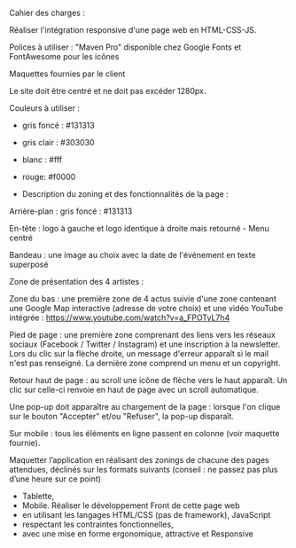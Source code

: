 Cahier des charges :

Réaliser l'intégration responsive d'une page web en HTML-CSS-JS.

Polices à utiliser : "Maven Pro" disponible chez Google Fonts et FontAwesome pour les icônes

Maquettes fournies par le client

Le site doit être centré et ne doit pas excéder 1280px.

Couleurs à utiliser :

- gris foncé : #131313
- gris clair : #303030
- blanc : #fff
- rouge: #f0000

- Description du zoning et des fonctionnalités de la page :

Arrière-plan : gris foncé : #131313

En-tête : logo à gauche et logo identique à droite mais retourné - Menu centré

Bandeau : une image au choix avec la date de l'événement en texte superposé

Zone de présentation des 4 artistes :

Zone du bas : une première zone de 4 actus suivie d'une zone contenant une Google Map interactive (adresse de votre choix) et une vidéo YouTube intégrée : https://www.youtube.com/watch?v=a_FPOTyL7h4

Pied de page : une première zone comprenant des liens vers les réseaux sociaux (Facebook / Twitter / Instagram) et une inscription à la newsletter. Lors du clic sur la flèche droite, un message d'erreur apparaît si le mail n'est pas renseigné. La dernière zone comprend un menu et un copyright.

Retour haut de page : au scroll une icône de flèche vers le haut apparaît. Un clic sur celle-ci renvoie en haut de page avec un scroll automatique.

Une pop-up doit apparaître au chargement de la page : lorsque l'on clique sur le bouton "Accepter" et/ou "Refuser", la pop-up disparaît.

Sur mobile : tous les éléments en ligne passent en colonne (voir maquette fournie).


Maquetter l’application en réalisant des zonings de chacune des pages attendues, déclinés sur les formats suivants (conseil : ne passez pas plus d’une heure sur ce point)
- Tablette,
- Mobile.
Réaliser le développement Front de cette page web
- en utilisant les langages HTML/CSS (pas de framework), JavaScript
- respectant les contraintes fonctionnelles,
- avec une mise en forme ergonomique, attractive et Responsive

